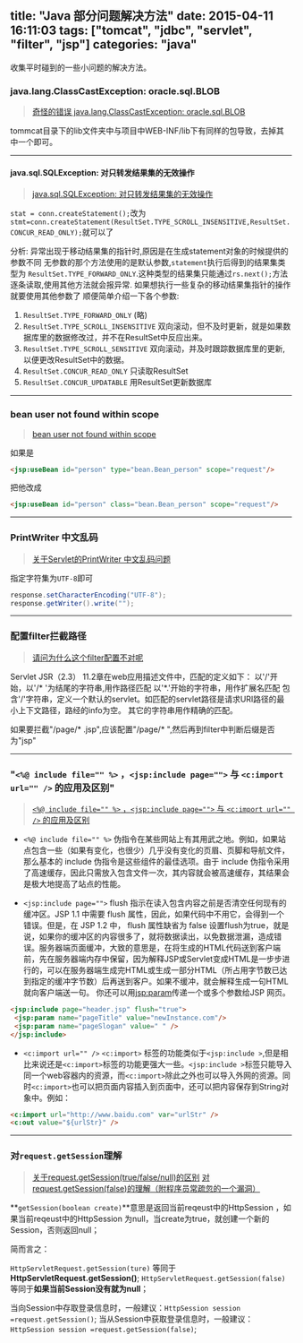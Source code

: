 title: "Java 部分问题解决方法"
date: 2015-04-11 16:11:03
tags: ["tomcat", "jdbc", "servlet", "filter", "jsp"]
categories: "java"
---

收集平时碰到的一些小问题的解决方法。

<!-- more -->

### java.lang.ClassCastException: oracle.sql.BLOB

> [奇怪的错误 java.lang.ClassCastException: oracle.sql.BLOB](http://www.haodaima.net/art/783483)

tommcat目录下的lib文件夹中与项目中WEB-INF/lib下有同样的包导致，去掉其中一个即可。

----

####  java.sql.SQLException: 对只转发结果集的无效操作

> [java.sql.SQLException: 对只转发结果集的无效操作](http://zhidao.baidu.com/question/38976693.html)

`stat = conn.createStatement();`改为 `stmt=conn.createStatement(ResultSet.TYPE_SCROLL_INSENSITIVE,ResultSet.CONCUR_READ_ONLY);`就可以了
 
分析: 异常出现于移动结果集的指针时,原因是在生成statement对象的时候提供的参数不同
无参数的那个方法使用的是默认参数,`statement`执行后得到的结果集类型为 `ResultSet.TYPE_FORWARD_ONLY`.这种类型的结果集只能通过`rs.next();`方法逐条读取,使用其他方法就会报异常. 如果想执行一些复杂的移动结果集指针的操作就要使用其他参数了
顺便简单介绍一下各个参数:

   1. `ResultSet.TYPE_FORWARD_ONLY`   (略)
   2. `ResultSet.TYPE_SCROLL_INSENSITIVE`  双向滚动，但不及时更新，就是如果数据库里的数据修改过，并不在ResultSet中反应出来。
   3. `ResultSet.TYPE_SCROLL_SENSITIVE`  双向滚动，并及时跟踪数据库里的更新,以便更改ResultSet中的数据。
   4. `ResultSet.CONCUR_READ_ONLY`  只读取ResultSet
   5. `ResultSet.CONCUR_UPDATABLE`  用ResultSet更新数据库

----

###  bean user not found within scope

> [bean user not found within scope](http://bbs.csdn.net/topics/290064466)

如果是
```html
<jsp:useBean id="person" type="bean.Bean_person" scope="request"/>
```
把他改成
```html
<jsp:useBean id="person" class="bean.Bean_person" scope="request"/>
```

----

### PrintWriter 中文乱码

> [关于Servlet的PrintWriter 中文乱码问题](http://www.cnblogs.com/mohe/p/3287306.html)

指定字符集为`UTF-8`即可
```java
response.setCharacterEncoding("UTF-8");
response.getWriter().write("");
```

----

### 配置filter拦截路径

> [请问为什么这个filter配置不对呢](http://www.iteye.com/problems/40229)

Servlet JSR（2.3） 11.2章在web应用描述文件中，匹配的定义如下：
以'/'开始，以'/* '为结尾的字符串,用作路径匹配
以'*.'开始的字符串，用作扩展名匹配
包含'/'字符串，定义一个默认的servlet。如匹配的servlet路径是请求URI路径的最小上下文路径，路经的info为空。
其它的字符串用作精确的匹配。

如果要拦截"/page/* .jsp",应该配置"/page/* ",然后再到filter中判断后缀是否为"jsp"

----

### "`<%@ include file="" %>` ，`<jsp:include page="">` 与 `<c:import url="" />` 的应用及区别"

> [`<%@ include file="" %>` ，`<jsp:include page="">` 与 `<c:import url="" />` 的应用及区别](http://jackroomage.iteye.com/blog/1868358)

* `<%@ include file="" %>`
伪指令在某些网站上有其用武之地。例如，如果站点包含一些（如果有变化，也很少）几乎没有变化的页眉、页脚和导航文件，那么基本的 include 伪指令是这些组件的最佳选项。由于 include 伪指令采用了高速缓存，因此只需放入包含文件一次，其内容就会被高速缓存，其结果会是极大地提高了站点的性能。

* `<jsp:include page="">` 
flush 指示在读入包含内容之前是否清空任何现有的缓冲区。JSP 1.1 中需要 flush 属性，因此，如果代码中不用它，会得到一个错误。但是，在 JSP 1.2 中， flush 属性缺省为 false
设置flush为true，就是说，如果你的缓冲区的内容很多了，就将数据读出，以免数据泄漏，造成错误。服务器端页面缓冲，大致的意思是，在将生成的HTML代码送到客户端前，先在服务器端内存中保留，因为解释JSP或Servlet变成HTML是一步步进行的，可以在服务器端生成完HTML或生成一部分HTML（所占用字节数已达到指定的缓冲字节数）后再送到客户。如果不缓冲，就会解释生成一句HTML就向客户端送一句。
你还可以用<jsp:param>传递一个或多个参数给JSP 网页。
```html
<jsp:include page="header.jsp" flush="true">
 <jsp:param name="pageTitle" value="newInstance.com"/>
 <jsp:param name="pageSlogan" value=" " />
</jsp:include>
```

* `<c:import url="" />`
`<c:import>` 标签的功能类似于`<jsp:include >`,但是相比来说还是`<c:import>`标签的功能更强大一些。`<jsp:include >`标签只能导入同一个web容器内的资源，而`<c:import>`除此之外也可以导入外网的资源。同时`<c:import>`也可以把页面内容插入到页面中，还可以把内容保存到String对象中。例如：
```html
<c:import url="http://www.baidu.com" var="urlStr" />
<c:out value="${urlStr}" />
```

----

### 对`request.getSession`理解

> [关于request.getSession(true/false/null)的区别](http://blog.csdn.net/gaolinwu/article/details/7285783)
> [对request.getSession(false)的理解（附程序员常疏忽的一个漏洞）](http://blog.csdn.net/xxd851116/article/details/4296866)

**`getSession(boolean create)`**意思是返回当前reqeust中的HttpSession ，如果当前reqeust中的HttpSession 为null，当create为true，就创建一个新的Session，否则返回null；

简而言之：

`HttpServletRequest.getSession(ture)` 等同于 **HttpServletRequest.getSession()**;
`HttpServletRequest.getSession(false)` 等同于**如果当前Session没有就为null**；

当向Session中存取登录信息时，一般建议：`HttpSession session =request.getSession()`;
当从Session中获取登录信息时，一般建议：`HttpSession session =request.getSession(false)`;




